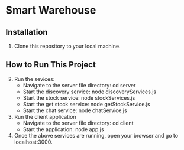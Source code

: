 # Smart Warehouse
## Installation
1. Clone this repository to your local machine.
## How to Run This Project
2. Run the sevices:
    * Navigate to the server file directory: cd server
    * Start the discovery service: node discoveryServices.js
    * Start the stock service: node stockServices.js
    * Start the get stock service: node getStockService.js
    * Start the chat service: node chatService.js
3. Run the client application
    * Navigate to the server file directory: cd client
    * Start the application: node app.js
4. Once the above services are running, open your browser and go to localhost:3000.